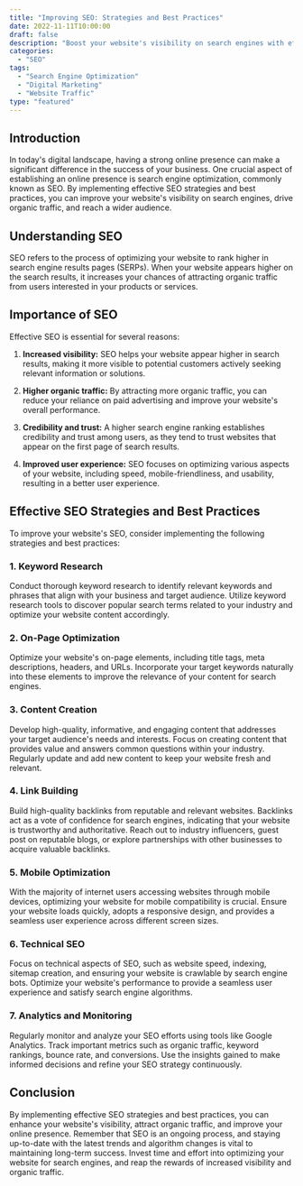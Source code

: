 ```yaml
---
title: "Improving SEO: Strategies and Best Practices"
date: 2022-11-11T10:00:00
draft: false
description: "Boost your website's visibility on search engines with effective SEO strategies and best practices."
categories:
  - "SEO"
tags:
  - "Search Engine Optimization"
  - "Digital Marketing"
  - "Website Traffic"
type: "featured"
---
```


## Introduction

In today's digital landscape, having a strong online presence can make a significant difference in the success of your business. One crucial aspect of establishing an online presence is search engine optimization, commonly known as SEO. By implementing effective SEO strategies and best practices, you can improve your website's visibility on search engines, drive organic traffic, and reach a wider audience.

## Understanding SEO

SEO refers to the process of optimizing your website to rank higher in search engine results pages (SERPs). When your website appears higher on the search results, it increases your chances of attracting organic traffic from users interested in your products or services.

## Importance of SEO

Effective SEO is essential for several reasons:

1. **Increased visibility:** SEO helps your website appear higher in search results, making it more visible to potential customers actively seeking relevant information or solutions.

2. **Higher organic traffic:** By attracting more organic traffic, you can reduce your reliance on paid advertising and improve your website's overall performance.

3. **Credibility and trust:** A higher search engine ranking establishes credibility and trust among users, as they tend to trust websites that appear on the first page of search results.

4. **Improved user experience:** SEO focuses on optimizing various aspects of your website, including speed, mobile-friendliness, and usability, resulting in a better user experience.

## Effective SEO Strategies and Best Practices

To improve your website's SEO, consider implementing the following strategies and best practices:

### 1. Keyword Research

Conduct thorough keyword research to identify relevant keywords and phrases that align with your business and target audience. Utilize keyword research tools to discover popular search terms related to your industry and optimize your website content accordingly.

### 2. On-Page Optimization

Optimize your website's on-page elements, including title tags, meta descriptions, headers, and URLs. Incorporate your target keywords naturally into these elements to improve the relevance of your content for search engines.

### 3. Content Creation

Develop high-quality, informative, and engaging content that addresses your target audience's needs and interests. Focus on creating content that provides value and answers common questions within your industry. Regularly update and add new content to keep your website fresh and relevant.

### 4. Link Building

Build high-quality backlinks from reputable and relevant websites. Backlinks act as a vote of confidence for search engines, indicating that your website is trustworthy and authoritative. Reach out to industry influencers, guest post on reputable blogs, or explore partnerships with other businesses to acquire valuable backlinks.

### 5. Mobile Optimization

With the majority of internet users accessing websites through mobile devices, optimizing your website for mobile compatibility is crucial. Ensure your website loads quickly, adopts a responsive design, and provides a seamless user experience across different screen sizes.

### 6. Technical SEO

Focus on technical aspects of SEO, such as website speed, indexing, sitemap creation, and ensuring your website is crawlable by search engine bots. Optimize your website's performance to provide a seamless user experience and satisfy search engine algorithms.

### 7. Analytics and Monitoring

Regularly monitor and analyze your SEO efforts using tools like Google Analytics. Track important metrics such as organic traffic, keyword rankings, bounce rate, and conversions. Use the insights gained to make informed decisions and refine your SEO strategy continuously.

## Conclusion

By implementing effective SEO strategies and best practices, you can enhance your website's visibility, attract organic traffic, and improve your online presence. Remember that SEO is an ongoing process, and staying up-to-date with the latest trends and algorithm changes is vital to maintaining long-term success. Invest time and effort into optimizing your website for search engines, and reap the rewards of increased visibility and organic traffic.
